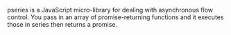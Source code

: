 pseries is a JavaScript micro-library for dealing with asynchronous flow control. You pass in an array of promise-returning functions and it executes those in series then returns a promise.
